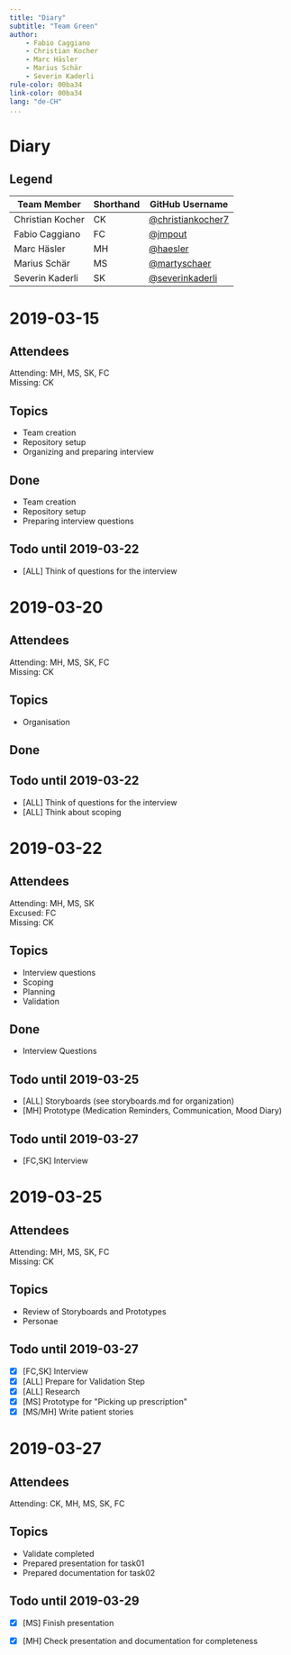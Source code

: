 ```yaml
---
title: "Diary"
subtitle: "Team Green"
author:
    - Fabio Caggiano
    - Christian Kocher
    - Marc Häsler
    - Marius Schär
    - Severin Kaderli
rule-color: 00ba34
link-color: 00ba34
lang: "de-CH"
... 
```


# Diary
## Legend

| Team Member      | Shorthand | GitHub Username                                           |
| ---------------- | --------- | --------------------------------------------------------- |
| Christian Kocher | CK        | [\@christiankocher7](https://github.com/christiankocher7) |
| Fabio Caggiano   | FC        | [\@jmpout](https://github.com/jmpout)                     |
| Marc Häsler      | MH        | [\@haesler](https://github.com/haesler)                   |
| Marius Schär     | MS        | [\@martyschaer](https://github.com/martyschaer)           |
| Severin Kaderli  | SK        | [\@severinkaderli](https://github.com/severinkaderli)     |

# 2019-03-15
## Attendees
Attending: MH, MS, SK, FC  
Missing: CK

## Topics
- Team creation
- Repository setup
- Organizing and preparing interview

## Done
- Team creation
- Repository setup
- Preparing interview questions

## Todo until 2019-03-22
- [ALL] Think of questions for the interview

# 2019-03-20
## Attendees
Attending: MH, MS, SK, FC  
Missing: CK

## Topics
- Organisation

## Done

## Todo until 2019-03-22
- [ALL] Think of questions for the interview
- [ALL] Think about scoping

# 2019-03-22
## Attendees
Attending: MH, MS, SK  
Excused: FC  
Missing: CK

## Topics
- Interview questions
- Scoping
- Planning
- Validation

## Done
- Interview Questions

## Todo until 2019-03-25
- [ALL] Storyboards (see storyboards.md for organization)
- [MH] Prototype (Medication Reminders, Communication, Mood Diary)

## Todo until 2019-03-27
- [FC,SK] Interview

# 2019-03-25
## Attendees
Attending: MH, MS, SK, FC  
Missing: CK

## Topics
- Review of Storyboards and Prototypes
- Personae

## Todo until 2019-03-27
- [X] [FC,SK] Interview
- [X] [ALL] Prepare for Validation Step
- [X] [ALL] Research
- [x] [MS] Prototype for "Picking up prescription"
- [x] [MS/MH] Write patient stories

# 2019-03-27
## Attendees
Attending: CK, MH, MS, SK, FC  

## Topics
- Validate completed
- Prepared presentation for task01
- Prepared documentation for task02

## Todo until 2019-03-29
- [x] [MS] Finish presentation
- [X] [MH] Check presentation and documentation for completeness


